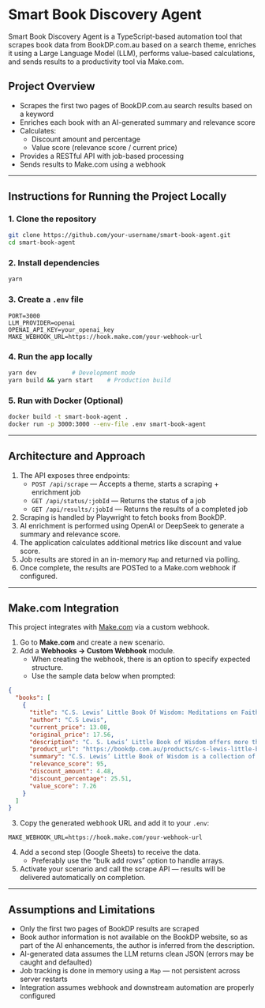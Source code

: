 # Smart Book Discovery Agent

Smart Book Discovery Agent is a TypeScript-based automation tool that scrapes book data from BookDP.com.au based on a search theme, enriches it using a Large Language Model (LLM), performs value-based calculations, and sends results to a productivity tool via Make.com.

## Project Overview

- Scrapes the first two pages of BookDP.com.au search results based on a keyword
- Enriches each book with an AI-generated summary and relevance score
- Calculates:
  - Discount amount and percentage
  - Value score (relevance score / current price)
- Provides a RESTful API with job-based processing
- Sends results to Make.com using a webhook

---

## Instructions for Running the Project Locally

### 1. Clone the repository
```bash
git clone https://github.com/your-username/smart-book-agent.git
cd smart-book-agent
```

### 2. Install dependencies
```bash
yarn
```

### 3. Create a `.env` file
```env
PORT=3000
LLM_PROVIDER=openai
OPENAI_API_KEY=your_openai_key
MAKE_WEBHOOK_URL=https://hook.make.com/your-webhook-url
```

### 4. Run the app locally
```bash
yarn dev          # Development mode
yarn build && yarn start    # Production build
```

### 5. Run with Docker (Optional)
```bash
docker build -t smart-book-agent .
docker run -p 3000:3000 --env-file .env smart-book-agent
```

---

## Architecture and Approach

1. The API exposes three endpoints:
   - `POST /api/scrape` — Accepts a theme, starts a scraping + enrichment job
   - `GET /api/status/:jobId` — Returns the status of a job
   - `GET /api/results/:jobId` — Returns the results of a completed job
2. Scraping is handled by Playwright to fetch books from BookDP.
3. AI enrichment is performed using OpenAI or DeepSeek to generate a summary and relevance score.
4. The application calculates additional metrics like discount and value score.
5. Job results are stored in an in-memory `Map` and returned via polling.
6. Once complete, the results are POSTed to a Make.com webhook if configured.

---

## Make.com Integration

This project integrates with [Make.com](https://make.com) via a custom webhook.

1. Go to **Make.com** and create a new scenario.
2. Add a **Webhooks → Custom Webhook** module.
   - When creating the webhook, there is an option to specify expected structure.
   - Use the sample data below when prompted:

```json
{
  "books": [
    {
      "title": "C.S. Lewis’ Little Book Of Wisdom: Meditations on Faith, Life, Love and Literature",
      "author": "C.S Lewis",
      "current_price": 13.08,
      "original_price": 17.56,
      "description": "C. S. Lewis’ Little Book of Wisdom offers more than 300 bite-size nuggets of inspiration and wisdom...",
      "product_url": "https://bookdp.com.au/products/c-s-lewis-little-book-wisdom-0008282471/",
      "summary": "C.S. Lewis’ Little Book of Wisdom is a collection of over 300 quotes and insights...",
      "relevance_score": 95,
      "discount_amount": 4.48,
      "discount_percentage": 25.51,
      "value_score": 7.26
    }
  ]
}
```

3. Copy the generated webhook URL and add it to your `.env`:
```env
MAKE_WEBHOOK_URL=https://hook.make.com/your-webhook-url
```

4. Add a second step (Google Sheets) to receive the data.
   - Preferably use the “bulk add rows” option to handle arrays.
5. Activate your scenario and call the scrape API — results will be delivered automatically on completion.

---

## Assumptions and Limitations

- Only the first two pages of BookDP results are scraped
- Book author information is not available on the BookDP website, so as part of the AI enhancements, the author is inferred from the description.
- AI-generated data assumes the LLM returns clean JSON (errors may be caught and defaulted)
- Job tracking is done in memory using a `Map` — not persistent across server restarts
- Integration assumes webhook and downstream automation are properly configured
